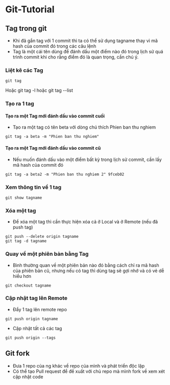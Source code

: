 # Git-Tutorial
## Tag trong git
- Khi đã gắn tag với 1 commit thì ta có thể sử dụng tagname thay vì mã hash của commit đó trong các câu lệnh
- Tag là một cái tên dùng để đánh dấu một điểm nào đó trong lịch sử quá trình commit khi cho rằng điểm đó là quan trọng, cần chú ý.
### Liệt kê các Tag
```
git tag
```
Hoặc git tag -l hoặc git tag --list
### Tạo ra 1 tag
#### Tạo ra một Tag mới đánh dấu vào commit cuối
- Tạo ra một tag có tên beta với dòng chú thích Phien ban thu nghiem
```
git tag -a beta -m "Phien ban thu nghiem"
```
#### Tạo ra một Tag mới đánh dấu vào commit cũ
- Nếu muốn đánh dấu vào một điểm bất kỳ trong lịch sử commit, cần lấy mã hash của commit đó
```
git tag -a beta2 -m "Phien ban thu nghiem 2" 9fceb02
```
### Xem thông tin về 1 tag
```
git show tagname
```
### Xóa một tag
- Để xóa một tag thì cần thực hiện xóa cả ở Local và ở Remote (nếu đã push tag)
```
git push --delete origin tagname
git tag -d tagname
```
### Quay về một phiên bản bằng Tag
- Bình thường quan về một phiên bản nào đó bằng cách chỉ ra mã hash của phiên bản cũ, nhưng nếu có tag thì dùng tag sẽ gợi nhớ và có vẻ dễ hiểu hơn
```
git checkout tagname
```
### Cập nhật tag lên Remote
- Đẩy 1 tag lên remote repo
```
git push origin tagname
```
- Cập nhật tất cả các tag
```
git push origin --tags
```
## Git fork
- Đưa 1 repo của ng khác về repo của mình và phát triển độc lập 
- Có thể tạo Pull request để đề xuất với chủ repo mà mình fork về xem xét cập nhật code

